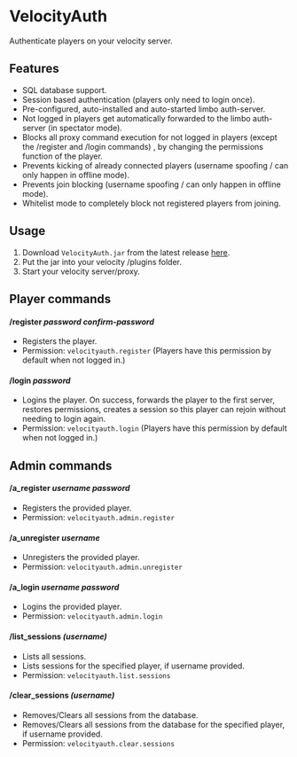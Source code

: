 # VelocityAuth
Authenticate players on your velocity server.

## Features
- SQL database support.
- Session based authentication (players only need to login once).
- Pre-configured, auto-installed and auto-started limbo auth-server.
- Not logged in players get automatically forwarded to the limbo auth-server (in spectator mode).
- Blocks all proxy command execution for not logged in players (except the /register and /login commands)
  , by changing the permissions function of the player.  
- Prevents kicking of already connected players (username spoofing / can only happen in offline mode).
- Prevents join blocking (username spoofing / can only happen in offline mode).
- Whitelist mode to completely block not registered players from joining.

## Usage
1. Download `VelocityAuth.jar` from the latest release [here](https://github.com/Osiris-Team/VelocityAuth/releases).
2. Put the jar into your velocity /plugins folder.
3. Start your velocity server/proxy.

## Player commands

#### /register _password_ _confirm-password_
- Registers the player.
- Permission: `velocityauth.register` (Players have this permission by default when not logged in.)

#### /login _password_
- Logins the player. On success, forwards the player to the first server, restores permissions, creates a session
  so this player can rejoin without needing to login again.
- Permission: `velocityauth.login` (Players have this permission by default when not logged in.)

## Admin commands

#### /a_register _username_ _password_
- Registers the provided player.
- Permission: `velocityauth.admin.register`

#### /a_unregister _username_
- Unregisters the provided player. 
- Permission: `velocityauth.admin.unregister`

#### /a_login _username_ _password_
- Logins the provided player.
- Permission: `velocityauth.admin.login`

#### /list_sessions _(username)_
- Lists all sessions. 
- Lists sessions for the specified player, if username provided.
- Permission: `velocityauth.list.sessions`

#### /clear_sessions _(username)_
- Removes/Clears all sessions from the database.
- Removes/Clears all sessions from the database for the specified player, if username provided.
- Permission: `velocityauth.clear.sessions`
